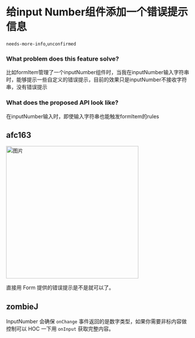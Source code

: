 # 给input Number组件添加一个错误提示信息

`needs-more-info`,`unconfirmed`

### What problem does this feature solve?

比如formItem管理了一个inputNumber组件时，当我在inputNumber输入字符串时，能够提示一些自定义的错误提示，目前的效果只是inputNumber不接收字符串，没有错误提示

### What does the proposed API look like?

在inputNumber输入时，即使输入字符串也能触发formItem的rules

<!-- generated by ant-design-issue-helper. DO NOT REMOVE -->

## afc163

  <img width="360" alt="图片" src="https://user-images.githubusercontent.com/507615/232426764-e6c17a2c-0653-40b5-97b3-44fb0731d13a.png">

直接用 Form 提供的错误提示是不是就可以了。

## zombieJ

InputNumber 会确保 `onChange` 事件返回的是数字类型，如果你需要非标内容做控制可以 HOC 一下用 `onInput` 获取完整内容。
